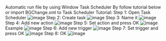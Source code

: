Automatic run file by using Window Task Scheduler
By follow tutorial below or import BGChange.xml to Task Scheduler
Tutorial:
    Step 1: Open Task Scheduler
  ![image](https://github.com/toohandsomelong/BackgroundChanger/assets/74458457/8fdfa062-e2db-4821-b684-5a09fe9484e2)
    Step 2: Create task
  ![image](https://github.com/toohandsomelong/BackgroundChanger/assets/74458457/6037a054-8344-42e8-8b23-d62fe86e41c1)
    Step 3: Name it
  ![image](https://github.com/toohandsomelong/BackgroundChanger/assets/74458457/5b530023-1ab2-48f7-a359-902edf2e2085)
    Step 4: Add new action
  ![image](https://github.com/toohandsomelong/BackgroundChanger/assets/74458457/527224ca-f3af-47a9-b852-704050b9fd86)
    Step 5: Set action and press OK
  ![image](https://github.com/toohandsomelong/BackgroundChanger/assets/74458457/d530f4f6-0fdd-4788-932d-24aac42a37a1)
  Example
  ![image](https://github.com/toohandsomelong/BackgroundChanger/assets/74458457/7ab5eb93-ce5c-41df-a316-9ad2974851c5)
    Step 6: Add new trigger
  ![image](https://github.com/toohandsomelong/BackgroundChanger/assets/74458457/41007a4f-800f-4360-8bd9-55e0358b4195)
    Step 7: Set trigger and press OK
  ![image](https://github.com/toohandsomelong/BackgroundChanger/assets/74458457/67c3bd8d-ac50-4e42-954a-f2a16f9244cc)
    Step 8: OK
  ![image](https://github.com/toohandsomelong/BackgroundChanger/assets/74458457/dab1ee15-8ed6-4b0b-a4bb-480a258775f0)
